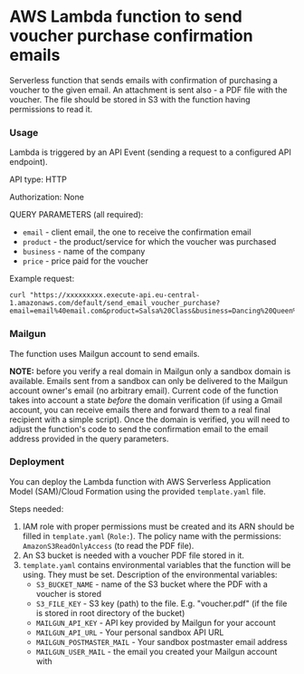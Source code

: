 AWS Lambda function to send voucher purchase confirmation emails
===========================================================================

Serverless function that sends emails with confirmation of purchasing a voucher to the given email. An attachment
is sent also - a PDF file with the voucher. The file should be stored in S3 with the function having
permissions to read it.


### Usage

Lambda is triggered by an API Event (sending a request to a configured API endpoint). 

API type: HTTP

Authorization: None

QUERY PARAMETERS (all required):
* `email` - client email, the one to receive the confirmation email
* `product` - the product/service for which the voucher was purchased
* `business` - name of the company
* `price` - price paid for the voucher


Example request:

```.env
curl "https://xxxxxxxxx.execute-api.eu-central-1.amazonaws.com/default/send_email_voucher_purchase?email=email%40email.com&product=Salsa%20Class&business=Dancing%20Queen%20School&price=59.99"
```

### Mailgun

The function uses Mailgun account to send emails.

**NOTE:** before you verify a real domain in Mailgun only a sandbox domain is available. Emails sent from
a sandbox can only be delivered to the Mailgun account owner's email (no arbitrary email). Current code of the
function takes into account a state *before* the domain verification (if using a Gmail account, you can
receive emails there and forward them to a real final recipient with a simple script). Once the domain
is verified, you will need to adjust the function's code to send the confirmation email to the email address
provided in the query parameters.

### Deployment

You can deploy the Lambda function with AWS Serverless Application Model (SAM)/Cloud Formation using the
provided `template.yaml` file. 

Steps needed:
1. IAM role with proper permissions must be created and its ARN should be filled in `template.yaml` (`Role:`).
The policy name with the permissions: `AmazonS3ReadOnlyAccess` (to read the PDF file).
2. An S3 bucket is needed with a voucher PDF file stored in it. 
3. `template.yaml` contains environmental variables that the function will be using. They must be set. Description
of the environmental variables:
    *  `S3_BUCKET_NAME` - name of the S3 bucket where the PDF with a voucher is stored
    *  `S3_FILE_KEY` - S3 key (path) to the file. E.g. "voucher.pdf" (if the file is stored in root directory of
    the bucket)
    *  `MAILGUN_API_KEY` - API key provided by Mailgun for your account
    *  `MAILGUN_API_URL` - Your personal sandbox API URL
    *  `MAILGUN_POSTMASTER_MAIL` - Your sandbox postmaster email address
    *  `MAILGUN_USER_MAIL` - the email you created your Mailgun account with

